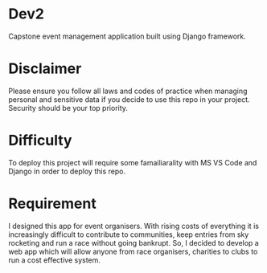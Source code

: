 # Dev2
Capstone event management application built using Django framework. 

# Disclaimer
Please ensure you follow all laws and codes of practice when managing personal and sensitive data if you decide to use this repo in your project. Security should be your top priority. 

# Difficulty 
To deploy this project will require some famailiarality with MS VS Code and Django in order to deploy this repo. 

# Requirement
I designed this app for event organisers. With rising costs of everything it is increasingly difficult to contribute to communities, keep entries from sky rocketing and run a race without going bankrupt. So, I decided to develop a web app which will allow anyone from race organisers, charities to clubs to run a cost effective system.
